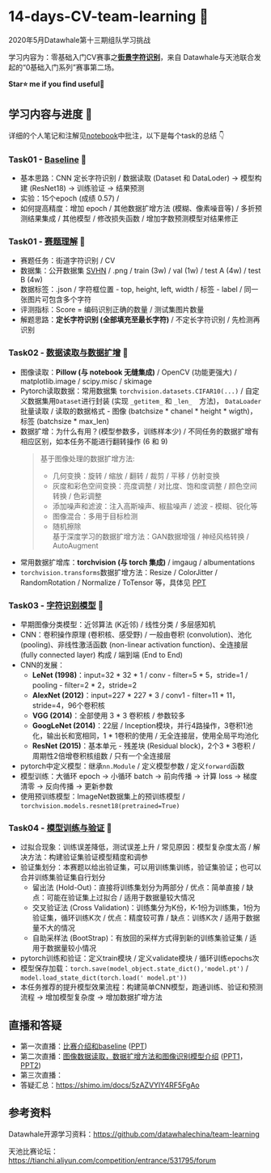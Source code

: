 # 14-days-CV-team-learning 🎨

2020年5月Datawhale第十三期组队学习挑战    

学习内容为：零基础入门CV赛事之[**街景字符识别**](https://tianchi.aliyun.com/competition/entrance/531795/introduction)，来自 Datawhale与天池联合发起的“0基础入门系列”赛事第二场。   

**Star⭐ me if you find useful🤣**

## 学习内容与进度 📙

详细的个人笔记和注解见[notebook](/nbs/)中批注，以下是每个task的总结 👇

### Task01 - [Baseline](/nbs/Task00-Baseline.ipynb) 🎈

- 基本思路：CNN 定长字符识别 / 数据读取 (Dataset 和 DataLoder) → 模型构建 (ResNet18) → 训练验证 → 结果预测
- 实验：15个epoch (成绩 0.57) / 
- 如何提高精度：增加 epoch / 其他数据扩增方法 (模糊、像素噪音等) / 多折预测结果集成 / 其他模型 / 修改损失函数 / 增加字数预测模型对结果修正

### Task01 - [赛题理解](/nbs/Task01-赛题理解.ipynb) 🎈

- 赛题任务：街道字符识别 / CV
- 数据集：公开数据集 [SVHN](http://ufldl.stanford.edu/housenumbers/) / .png / train (3w) / val (1w) / test A (4w) / test B (4w)
- 数据标签：.json / 字符框位置 - top, height, left, width / 标签 - label / 同一张图片可包含多个字符
- 评测指标：Score = 编码识别正确的数量 / 测试集图片数量
- 解题思路：**定长字符识别 (全部填充至最长字符)** / 不定长字符识别 / 先检测再识别

### Task02 - [数据读取与数据扩增](/nbs/Task02-数据读取与数据扩增.ipynb) 🎈

- 图像读取：**Pillow (与 notebook 无缝集成)** / OpenCV (功能更强大) / matplotlib.image / scipy.misc / skimage
- Pytorch读取数据：常用数据集 `torchvision.datasets.CIFAR10(...)` / 自定义数据集用`Dataset`进行封装 (实现 `_getitem_` 和 `_len_  `方法)， `DataLoader`批量读取 / 读取的数据格式 - 图像 (batchsize * chanel * height * wigth)，标签 (batchsize * max_len)
- 数据扩增：为什么有用？(模型参数多，训练样本少) / 不同任务的数据扩增有相应区别，如本任务不能进行翻转操作 (6 和 9) 
  > 基于图像处理的数据扩增方法:
  > - 几何变换：旋转 / 缩放 / 翻转 / 裁剪 / 平移 / 仿射变换
  > - 灰度和彩色空间变换：亮度调整 / 对比度、饱和度调整 / 颜色空间转换 / 色彩调整
  > - 添加噪声和滤波：注入高斯噪声、椒盐噪声 / 滤波 - 模糊、锐化等
  > - 图像混合：多用于目标检测
  > - 随机擦除   
  > 基于深度学习的数据扩增方法：GAN数据增强 / 神经风格转换 / AutoAugment   
- 常用数据扩增库：**torchvision (与 torch 集成)** / imgaug / albumentations
- `torchvision.transforms`数据扩增方法：Resize / ColorJitter / RandomRotation / Normalize / ToTensor 等，具体见 [PPT](/PPT/天池直播-2_数据读取和数据扩增.pdf)

### Task03 - [字符识别模型](/nbs/Task03-字符识别模型.ipynb) 🎈

- 早期图像分类模型：近邻算法 (K近邻) / 线性分类 / 多层感知机
- CNN：卷积操作原理 (卷积核、感受野) / 一般由卷积 (convolution)、池化 (pooling)、非线性激活函数 (non-linear activation function)、全连接层 (fully connected layer) 构成 / 端到端 (End to End)
- CNN的发展：
  - **LeNet (1998)**：input=32 * 32 * 1 / conv - filter=5 * 5，stride=1 / pooling - filter=2 * 2，stride=2
  - **AlexNet (2012)**：input=227  *  227  *  3 / conv1 - filter=11 * 11，stride=4，96个卷积核
  - **VGG (2014)**：全部使用 3 * 3 卷积核 / 参数较多
  - **GoogLeNet (2014)**：22层 / Inception模块，并行4路操作，3卷积1池化，输出长和宽相同，1 * 1卷积的使用 / 无全连接层，使用全局平均池化
  - **ResNet (2015)**：基本单元 - 残差块 (Residual block)，2个3 * 3卷积 / 周期性2倍增卷积核组数 / 只有一个全连接层
- pytorch中定义模型：继承`nn.Module` / 定义模型参数 / 定义`forward`函数
- 模型训练：大循环 epoch → 小循环 batch → 前向传播 → 计算 loss → 梯度清零 → 反向传播 → 更新参数
- 使用预训练模型：ImageNet数据集上的预训练模型 / `torchvision.models.resnet18(pretrained=True)` 

### Task04 - [模型训练与验证](/nbs/Task04-模型训练与验证.ipynb) 🎈

- 过拟合现象：训练误差降低，测试误差上升 / 常见原因：模型复杂度太高 / 解决方法：构建验证集验证模型精度和调参
- 验证集划分：本赛题以给出验证集，可以用训练集训练，验证集验证；也可以合并训练集验证集自行划分
  - 留出法 (Hold-Out)：直接将训练集划分为两部分 / 优点：简单直接 / 缺点：可能在验证集上过拟合 / 适用于数据量较大情况
  - 交叉验证法 (Cross Validation)：训练集分为K份，K-1份为训练集，1份为验证集，循环训练K次 / 优点：精度较可靠 / 缺点：训练K次 / 适用于数据量不大的情况
  - 自助采样法 (BootStrap)：有放回的采样方式得到新的训练集验证集 / 适用于数据量较小情况
- pytorch训练和验证：定义train模块 / 定义validate模块 / 循环训练epochs次
- 模型保存加载：`torch.save(model_object.state_dict(),'model.pt')` / `model.load_state_dict(torch.load(' model.pt'))`
- 本任务推荐的提升模型效果流程：构建简单CNN模型，跑通训练、验证和预测流程 → 增加模型复杂度 → 增加数据扩增方法

## 直播和答疑

- 第一次直播：[比赛介绍和baseline](https://tianchi.aliyun.com/course/video?liveId=41167) ([PPT](/PPT/天池直播-1_比赛介绍和baseline.pdf))
- 第二次直播：[图像数据读取，数据扩增方法和图像识别模型介绍](https://tianchi.aliyun.com/course/live?spm=5176.12586971.1001.1.11be6956fkKgJ8&liveId=41168) ([PPT1](/PPT/天池直播-2_数据读取和数据扩增.pdf)，[PPT2](/PPT/天池直播-2_分类模型介绍.pdf))
- 第三次直播：
- 答疑汇总：https://shimo.im/docs/5zAZVYlY4RF5FgAo

## 参考资料

Datawhale开源学习资料：https://github.com/datawhalechina/team-learning 

天池比赛论坛：https://tianchi.aliyun.com/competition/entrance/531795/forum

